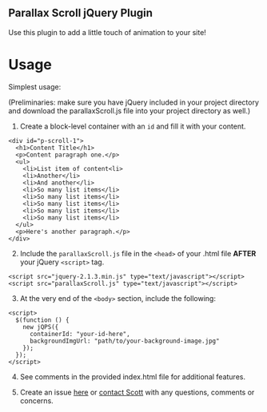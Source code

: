 ## Parallax Scroll jQuery Plugin

Use this plugin to add a little touch of animation to your site!

# Usage

Simplest usage:

(Preliminaries: make sure you have jQuery included in your project directory and download the parallaxScroll.js file into your project directory as well.)

1. Create a block-level container with an `id` and fill it with your content.

  ```
  <div id="p-scroll-1">
    <h1>Content Title</h1>
    <p>Content paragraph one.</p>
    <ul>
      <li>List item of content<li>
      <li>Another</li>
      <li>And another</li>
      <li>So many list items</li>
      <li>So many list items</li>
      <li>So many list items</li>
      <li>So many list items</li>
      <li>So many list items</li>
    </ul>
    <p>Here's another paragraph.</p>
  </div>
  ```

2. Include the `parallaxScroll.js` file in the `<head>` of your .html file
 __AFTER__ your jQuery `<script>` tag.

  ```
  <script src="jquery-2.1.3.min.js" type="text/javascript"></script>
  <script src="parallaxScroll.js" type="text/javascript"></script>
  ```

3. At the very end of the `<body>` section, include the following:

  ```
  <script>
    $(function () {
      new jQPS({
        containerId: "your-id-here",
        backgroundImgUrl: "path/to/your-background-image.jpg"
      });
    });
  </script>
  ```

4. See comments in the provided index.html file for additional features.

5. Create an issue [here][gh-issues] or [contact Scott][email] with any questions, comments or concerns.

[gh-issues]: https://github.com/scottyschup/parallax-scroll/issues
[email]: mailto:ssschupbach@gmail.com

